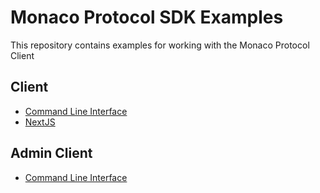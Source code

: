 # Monaco Protocol SDK Examples

This repository contains examples for working with the Monaco Protocol Client

## Client

- [Command Line Interface](./cli)
- [NextJS](./nextjs)

## Admin Client

- [Command Line Interface](./cli-admin)
